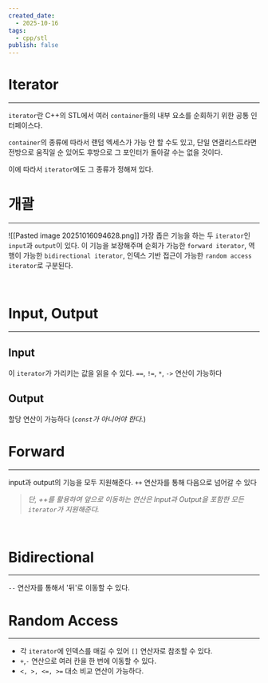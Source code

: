 ```yaml
---
created_date:
  - 2025-10-16
tags:
  - cpp/stl
publish: false
---
```

# Iterator
---
`iterator`란 C++의 STL에서 여러 `container`들의 내부 요소를 순회하기 위한 공통 인터페이스다. 

`container`의 종류에 따라서 랜덤 엑세스가 가능 안 할 수도 있고, 단일 연결리스트라면 전방으로 움직일 순 있어도 후방으로 그 포인터가 돌아갈 수는 없을 것이다. 

이에 따라서 `iterator`에도 그 종류가 정해져 있다.
<br>
# 개괄
---
![[Pasted image 20251016094628.png]]
가장 좁은 기능을 하는 두 `iterator`인 `input`과 `output`이 있다.
이 기능을 보장해주며 순회가 가능한 `forward iterator`, 역행이 가능한 `bidirectional iterator`, 인덱스 기반 접근이 가능한 `random access iterator`로 구분된다.

<br>

# Input, Output
---
## Input
이 `iterator`가 가리키는 값을 읽을 수 있다.
`==`, `!=`, `*`, `->` 연산이 가능하다

## Output
할당 연산이 가능하다 (_`const`가 아니어야 한다._)
<br>

# Forward
---
input과 output의 기능을 모두 지원해준다.
`++` 연산자를 통해 다음으로 넘어갈 수 있다

> _단, ++를 활용하여 앞으로 이동하는 연산은 Input과 Output을 포함한 모든 `iterator`가 지원해준다._
<br>

# Bidirectional
---
`--` 연산자를 통해서 '뒤'로 이동할 수 있다.
<br>
# Random Access
---
- 각 `iterator`에 인덱스를 매길 수 있어 `[]` 연산자로 참조할 수 있다.
- `+`,`-` 연산으로 여러 칸을 한 번에 이동할 수 있다.
- `<, >, <=, >=` 대소 비교 연산이 가능하다.

